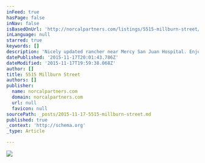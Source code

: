 ```yaml
---
inFeed: true
hasPage: false
inNav: false
isBasedOnUrl: 'http://norcalpartners.com/listings/5515-millburn-street/'
inLanguage: null
starred: true
keywords: []
description: 'Nicely updated rancher near Mercy San Juan Hospital. Enjoy your built-in outdoor BBQ, pool and excellent outdoor living space! Terrific bonus room with plenty of space for a pool table. Remodeled kitchen and updated bathroom. Welcome home!'
datePublished: '2015-11-17T20:01:43.786Z'
dateModified: '2015-11-17T19:59:38.068Z'
author: []
title: 5515 Millburn Street
authors: []
publisher:
  name: norcalpartners.com
  domain: norcalpartners.com
  url: null
  favicon: null
sourcePath: _posts/2015-11-17-5515-millburn-street.md
published: true
_context: 'http://schema.org'
_type: Article

---
```

![](http://norcalpartners.com/wp-content/uploads/2015/10/2015-09-29_12-41-09_HDR-150x150.jpg)